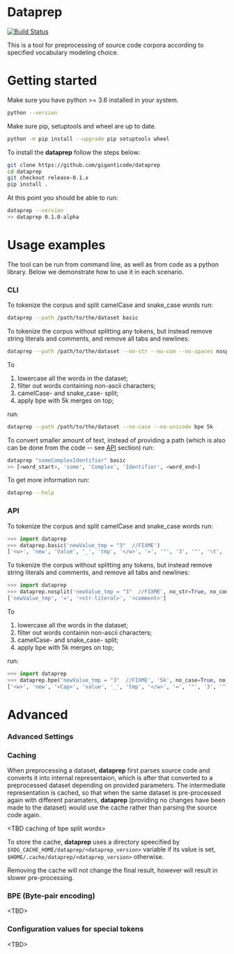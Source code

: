 # Dataprep

[![Build Status](https://travis-ci.org/giganticode/dataprep.svg?branch=master)](https://travis-ci.org/giganticode/dataprep)

This is a tool for preprocessing of source code corpora according to specified vocabulary modeling choice.

# Getting started

Make sure you have python >= 3.6 installed in your system.
```bash
python --version
``` 

Make sure pip, setuptools and wheel are up to date.
```bash
python -m pip install --upgrade pip setuptools wheel
```

To install the **dataprep** follow the steps below:
```bash
git clone https://github.com/giganticode/dataprep
cd dataprep
git checkout release-0.1.x
pip install .
```

At this point you should be able to run:
```bash
dataprep --version
>> dataprep 0.1.0-alpha
```

# Usage examples

The tool can be run from command line, as well as from code as a python library. Below we demonstrate how to use it in each scenario.

### CLI

To tokenize the corpus and split camelCase and snake_case words run:

```bash
dataprep --path /path/to/the/dataset basic
```

To tokenize the corpus without splitting any tokens, 
but instead remove string literals and comments, 
and remove all tabs and newlines:

```bash
dataprep --path /path/to/the/dataset --no-str --no-com --no-spaces nosplit
```

To 
1. lowercase all the words in the dataset; 
1. filter out words containing non-ascii characters;
3. camelCase- and snake_case- split; 
4. apply bpe with 5k merges on top;

run:

```bash
dataprep --path /path/to/the/dataset --no-case --no-unicode bpe 5k
```

To convert smaller amount of text, instead of providing a path 
(which is also can be done from the code -- see [API](#API) section) run:

```bash
dataprep "someComplexIdentifier" basic
>> [<word_start>, 'some', 'Complex', 'Identifier', <word_end>]
```
 
To get more information run:

```bash
dataprep --help
```

### API

To tokenize the corpus and split camelCase and snake_case words run:

```python
>>> import dataprep
>>> dataprep.basic('newValue_tmp = "3"  //FIXME')
['<w>', 'new', 'Value', '_', 'tmp', '</w>', '=', '"', '3', '"', '\t', '//', 'FIXME']
```

To tokenize the corpus without splitting any tokens, 
but instead remove string literals and comments, 
and remove all tabs and newlines:

```python
>>> import dataprep
>>> dataprep.nosplit('newValue_tmp = "3"  //FIXME', no_str=True, no_com=True, no_spaces=True)
['newValue_tmp', '=', '<str-literal>', '<comment>']
```

To 
1. lowercase all the words in the dataset; 
1. filter out words containin non-ascii characters;
3. camelCase- and snake_case- split; 
4. apply bpe with 5k merges on top;

run:

```python
>>> import dataprep
>>> dataprep.bpe('newValue_tmp = "3"  //FIXME', '5k', no_case=True, no_unicode=True)
['<w>', 'new', '<Cap>', 'value', '_', 'tmp', '</w>', '=', '"', '3', '"', '//', '<w>', '<CAPS>', 'fix', 'me', '</w>']
```

# Advanced

### Advanced Settings

### Caching

When preprocessing a dataset, **dataprep** first parses source code and converts it into internal representaion, 
which is after that converted to a preprocessed dataset depending on provided parameters. The intermediate 
representation is cached, so that when the same dataset is pre-processed again with different paramaters,
**dataprep** (providing no changes have been made to the dataset) would use the cache rather than parsing 
the source code again.

\<TBD caching of bpe split words>

To store the cache, **dataprep** uses a directory speecified by `$XDG_CACHE_HOME/dataprep/<dataprep_version>` variable if its value is set, 
`$HOME/.cache/dataprep/<dataprep_version>` otherwise.

Removing the cache will not change the final result, however will result in slower pre-processing.

### BPE (Byte-pair encoding)

\<TBD>

### Configuration values for special tokens

\<TBD>

